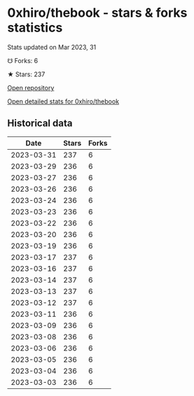 # 0xhiro/thebook - stars & forks statistics

Stats updated on Mar 2023, 31

☋ Forks: 6

★ Stars: 237

[Open repository](https://github.com/0xhiro/thebook)

[Open detailed stats for 0xhiro/thebook](https://reviewgithub.com/rep/0xhiro/thebook)

## Historical data
| Date | Stars | Forks |
|------|-------|-------|
| 2023-03-31 | 237 | 6 | 
| 2023-03-29 | 236 | 6 | 
| 2023-03-27 | 236 | 6 | 
| 2023-03-26 | 236 | 6 | 
| 2023-03-24 | 236 | 6 | 
| 2023-03-23 | 236 | 6 | 
| 2023-03-22 | 236 | 6 | 
| 2023-03-20 | 236 | 6 | 
| 2023-03-19 | 236 | 6 | 
| 2023-03-17 | 237 | 6 | 
| 2023-03-16 | 237 | 6 | 
| 2023-03-14 | 237 | 6 | 
| 2023-03-13 | 237 | 6 | 
| 2023-03-12 | 237 | 6 | 
| 2023-03-11 | 236 | 6 | 
| 2023-03-09 | 236 | 6 | 
| 2023-03-08 | 236 | 6 | 
| 2023-03-06 | 236 | 6 | 
| 2023-03-05 | 236 | 6 | 
| 2023-03-04 | 236 | 6 | 
| 2023-03-03 | 236 | 6 | 


